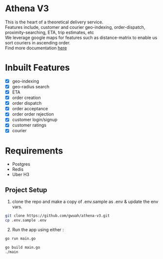 # Athena V3

This is the heart of a theoretical delivery service. <br/>
Features include, customer and courier geo-indexing, order-dispatch, proximity-searching, ETA, trip estimates, etc <br/>
We leverage google maps for features such as distance-matrix to enable us sort couriers in ascending order. <br/>
Find more documentation [here](https://github.com/electra-systems/core-api/blob/master/API_DOCS.md)

# Inbuilt Features

- [x] geo-indexing
- [x] geo-radius search
- [x] ETA
- [x] order creation
- [x] order dispatch
- [x] order acceptance
- [x] order order rejection
- [x] customer login/signup
- [x] customer ratings
- [x] courier

# Requirements

- Postgres
- Redis
- Uber H3

## Project Setup

1. clone the repo and make a copy of .env.sample as .env & update the env vars.

```bash
git clone https://github.com/gwuah/athena-v3.git
cp .env.sample .env
```

2. Run the app using either :

```bash
go run main.go
```

```bash
go build main.go
./main
```
